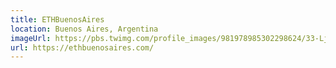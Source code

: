 ```yaml
---
title: ETHBuenosAires
location: Buenos Aires, Argentina
imageUrl: https://pbs.twimg.com/profile_images/981978985302298624/33-LjbRx_400x400.jpg
url: https://ethbuenosaires.com/
---
```

